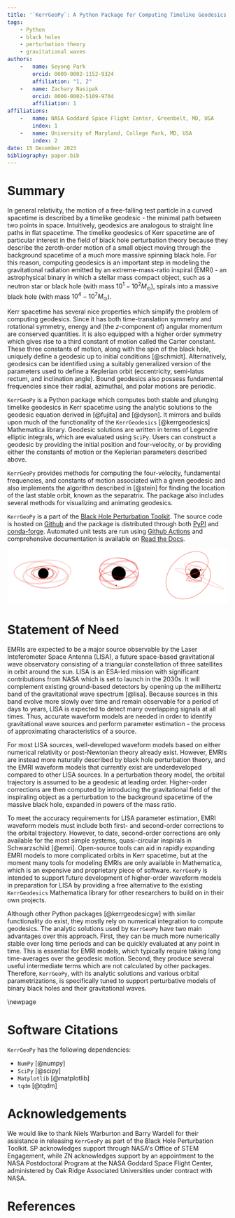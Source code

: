 ```yaml
---
title: '`KerrGeoPy`: A Python Package for Computing Timelike Geodesics in Kerr Spacetime'
tags:
    - Python
    - black holes
    - perturbation theory
    - gravitational waves
authors:
    -   name: Seyong Park
        orcid: 0009-0002-1152-9324
        affiliation: "1, 2"
    -   name: Zachary Nasipak
        orcid: 0000-0002-5109-9704
        affiliation: 1
affiliations:
    -   name: NASA Goddard Space Flight Center, Greenbelt, MD, USA
        index: 1
    -   name: University of Maryland, College Park, MD, USA
        index: 2
date: 15 December 2023
bibliography: paper.bib
---
```


# Summary

In general relativity, the motion of a free-falling test particle in a curved spacetime is 
described by a timelike geodesic - the minimal path between two points in space. 
Intuitively, geodesics are analogous to straight line paths in flat spacetime.
The timelike geodesics of Kerr spacetime are of particular interest in the field of black 
hole perturbation theory because they describe the zeroth-order motion of a small object 
moving through the background spacetime of a much more massive spinning black hole. For this reason, computing
geodesics is an important step in modeling the gravitational radiation emitted by an
extreme-mass-ratio inspiral (EMRI) - an astrophysical binary in which a stellar mass
compact object, such as a neutron star or black hole (with mass $10^1 - 10^2 M_\odot$), 
spirals into a massive black hole (with mass $10^4 - 10^7 M_\odot$).

Kerr spacetime has several nice properties which simplify the problem of computing geodesics. Since 
it has both time-translation symmetry and rotational symmetry, energy and (the $z$-component of) angular momentum
are conserved quantities. It is also equipped with a higher order symmetry which gives rise to a third constant of motion 
called the Carter constant. These three constants of motion, along with the spin of the black hole, uniquely define 
a geodesic up to initial conditions [@schmidt]. Alternatively, geodesics can be identified using a suitably generalized 
version of the parameters used to define a Keplerian orbit (eccentricity, semi-latus rectum, and inclination angle). 
Bound geodesics also possess fundamental frequencies since their radial, azimuthal, and polar motions are periodic.

`KerrGeoPy` is a Python package which computes both stable and plunging timelike geodesics in Kerr spacetime using the 
analytic solutions to the geodesic equation derived in [@fujita] and 
[@dyson]. It mirrors and builds upon much of the functionality of the `KerrGeodesics` [@kerrgeodesics] Mathematica library.
Geodesic solutions are written in terms of Legendre elliptic integrals, which are 
evaluated using `SciPy`. Users can construct a geodesic by providing the initial position and
four-velocity, or by providing either the constants of motion or the Keplerian parameters described above. 

`KerrGeoPy` provides methods for computing the four-velocity, fundamental frequencies, 
and constants of motion associated with a given geodesic and also implements the algorithm described 
in [@stein] for finding the location of the last stable orbit, known as the separatrix. The package also
includes several methods for visualizing and animating geodesics.

`KerrGeoPy` is a part of the [Black Hole Perturbation Toolkit](https://bhptoolkit.org). The source code
is hosted on [Github](https://github.com/BlackHolePerturbationToolkit/KerrGeoPy) and the package is
distributed through both [PyPI](https://pypi.org/project/kerrgeopy/) and [conda-forge](https://anaconda.org/conda-forge/kerrgeopy).
Automated unit tests are run using [Github Actions](https://github.com/BlackHolePerturbationToolkit/KerrGeoPy/actions/workflows/tests.yml) and
comprehensive documentation is available on [Read the Docs](https://kerrgeopy.readthedocs.io/).

![Example of an equatorial (left), spherical (center) and generic (right) orbit computed by `KerrGeoPy`](orbits.png)


# Statement of Need

EMRIs are expected to be a major source observable by the Laser Inteferometer Space 
Antenna (LISA), a future space-based gravitational wave observatory consisting of a triangular 
constellation of three satellites in orbit around the sun. LISA is an ESA-led mission 
with significant contributions from NASA which is set to launch in the 2030s. It will
complement existing ground-based detectors by opening up the millihertz band of the 
gravitational wave spectrum [@lisa]. Because sources in this band evolve more slowly over time and remain observable 
for a period of days to years, LISA is expected to detect many overlapping signals at all times. 
Thus, accurate waveform models are needed in order to identify gravitational wave sources and 
perform parameter estimation - the process of approximating characteristics of a source.

For most LISA sources, well-developed waveform models based on either numerical relativity 
or post-Newtonian theory already exist. However, EMRIs are instead more naturally 
described by black hole perturbation theory, and the EMRI waveform models that currently exist 
are underdeveloped compared to other LISA sources. In a perturbation theory model, the orbital trajectory 
is assumed to be a geodesic at leading order. Higher-order corrections are then computed by introducing 
the gravitational field of the inspiraling object as a perturbation to the background spacetime of the 
massive black hole, expanded in powers of the mass ratio.

To meet the accuracy requirements for LISA parameter estimation, EMRI waveform 
models must include both first- and second-order corrections to the orbital trajectory. However, to date, 
second-order corrections are only available for the most simple systems, 
quasi-circular inspirals in Schwarzschild [@emri]. Open-source tools can aid in rapidly expanding EMRI models
to more complicated orbits in Kerr spacetime, but at the moment many tools for modeling EMRIs 
are only available in Mathematica, which is an expensive and proprietary piece of software. `KerrGeoPy` is 
intended to support future development of higher-order waveform models in preparation for
LISA by providing a free alternative to the existing `KerrGeodesics` Mathematica library for other
researchers to build on in their own projects.

Although other Python packages [@kerrgeodesicgw] with similar functionality do exist, they mostly rely on numerical 
integration to compute geodesics. The analytic solutions used by `KerrGeoPy` have two main advantages
over this approach. First, they can be much more numerically stable over long time periods and can be quickly evaluated at
any point in time. This is essential for EMRI models, which typically require taking long time-averages over the geodesic motion. 
Second, they produce several useful intermediate terms which are not calculated by other packages. Therefore,
`KerrGeoPy`, with its analytic solutions and various orbital parametrizations, is specifically tuned to support 
perturbative models of binary black holes and their gravitational waves.

\newpage

# Software Citations

`KerrGeoPy` has the following dependencies:

- `NumPy` [@numpy]
- `SciPy` [@scipy]
- `Matplotlib` [@matplotlib]
- `tqdm` [@tqdm]

# Acknowledgements

We would like to thank Niels Warburton and Barry Wardell for their assistance in releasing 
`KerrGeoPy` as part of the Black Hole Perturbation Toolkit. SP acknowledges support through
NASA's Office of STEM Engagement, while ZN acknowledges support by an appointment 
to the NASA Postdoctoral Program at the NASA Goddard Space Flight Center, administered by Oak Ridge 
Associated Universities under contract with NASA.

# References
